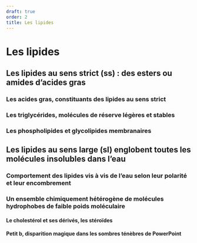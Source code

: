 ```yaml
---
draft: true
order: 2
title: Les lipides
---
```

# Les lipides
## Les lipides au sens strict (ss) : des esters ou amides d’acides gras
### Les acides gras, constituants des lipides au sens strict
### Les triglycérides, molécules de réserve légères et stables
### Les phospholipides et glycolipides membranaires
## Les lipides au sens large (sl) englobent toutes les molécules insolubles dans l’eau
### Comportement des lipides vis à vis de l’eau selon leur polarité et leur encombrement
### Un ensemble chimiquement hétérogène de molécules hydrophobes de faible poids moléculaire
#### Le cholestérol et ses dérivés, les stéroïdes
#### Petit b, disparition magique dans les sombres ténèbres de PowerPoint